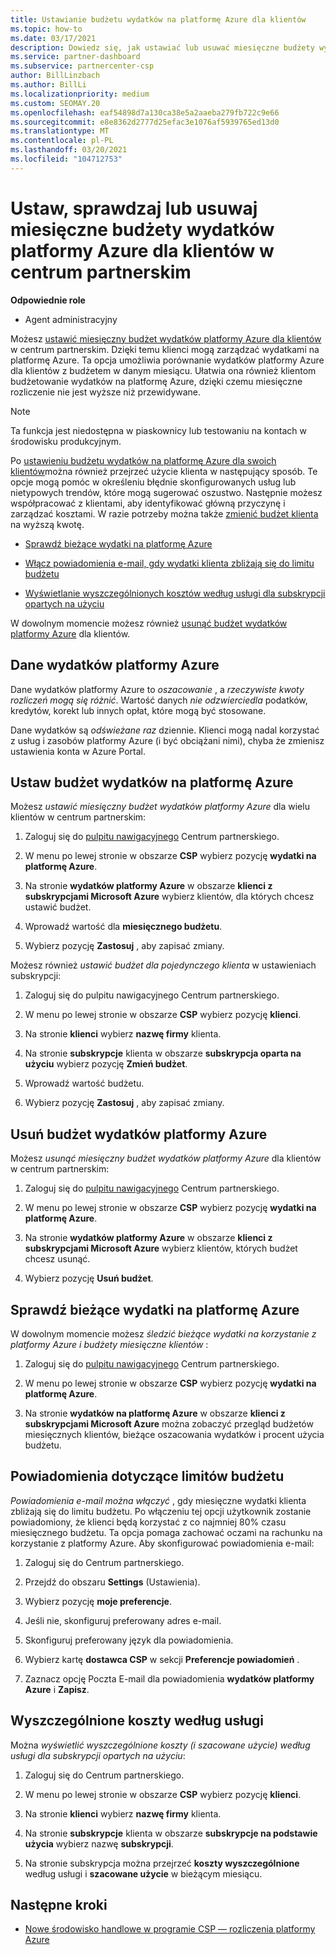 ```yaml
---
title: Ustawianie budżetu wydatków na platformę Azure dla klientów
ms.topic: how-to
ms.date: 03/17/2021
description: Dowiedz się, jak ustawiać lub usuwać miesięczne budżety wydatków platformy Azure dla klientów, a także wyświetlać dane wydatków platformy Azure i ustawiać powiadomienia związane z budżetem.
ms.service: partner-dashboard
ms.subservice: partnercenter-csp
author: BillLinzbach
ms.author: BillLi
ms.localizationpriority: medium
ms.custom: SEOMAY.20
ms.openlocfilehash: eaf54898d7a130ca38e5a2aaeba279fb722c9e66
ms.sourcegitcommit: e8e8362d2777d25efac3e1076af5939765ed13d0
ms.translationtype: MT
ms.contentlocale: pl-PL
ms.lasthandoff: 03/20/2021
ms.locfileid: "104712753"
---
```

# <a name="set-check-or-remove-monthly-azure-spending-budgets-for-customers-in-partner-center"></a>Ustaw, sprawdzaj lub usuwaj miesięczne budżety wydatków platformy Azure dla klientów w centrum partnerskim

**Odpowiednie role**

- Agent administracyjny

Możesz [ustawić miesięczny budżet wydatków platformy Azure dla klientów](#set-azure-spending-budget) w centrum partnerskim. Dzięki temu klienci mogą zarządzać wydatkami na platformę Azure. Ta opcja umożliwia porównanie wydatków platformy Azure dla klientów z budżetem w danym miesiącu. Ułatwia ona również klientom budżetowanie wydatków na platformę Azure, dzięki czemu miesięczne rozliczenie nie jest wyższe niż przewidywane.

> [!NOTE]  
> Ta funkcja jest niedostępna w piaskownicy lub testowaniu na kontach w środowisku produkcyjnym.

Po [ustawieniu budżetu wydatków na platformę Azure dla swoich klientów](#set-azure-spending-budget)można również przejrzeć użycie klienta w następujący sposób. Te opcje mogą pomóc w określeniu błędnie skonfigurowanych usług lub nietypowych trendów, które mogą sugerować oszustwo. Następnie możesz współpracować z klientami, aby identyfikować główną przyczynę i zarządzać kosztami. W razie potrzeby można także [zmienić budżet klienta](#set-azure-spending-budget) na wyższą kwotę.

- [Sprawdź bieżące wydatki na platformę Azure](#check-current-azure-spending)

- [Włącz powiadomienia e-mail, gdy wydatki klienta zbliżają się do limitu budżetu](#notifications-for-budget-limits)

- [Wyświetlanie wyszczególnionych kosztów według usługi dla subskrypcji opartych na użyciu](#itemized-costs-by-service)

W dowolnym momencie możesz również [usunąć budżet wydatków platformy Azure](#remove-azure-spending-budget) dla klientów.

## <a name="azure-spending-data"></a>Dane wydatków platformy Azure

Dane wydatków platformy Azure to *oszacowanie* , a *rzeczywiste kwoty rozliczeń mogą się różnić*. Wartość danych *nie odzwierciedla* podatków, kredytów, korekt lub innych opłat, które mogą być stosowane.

Dane wydatków są *odświeżane raz* dziennie. Klienci mogą nadal korzystać z usług i zasobów platformy Azure (i być obciążani nimi), chyba że zmienisz ustawienia konta w Azure Portal.

## <a name="set-azure-spending-budget"></a>Ustaw budżet wydatków na platformę Azure

Możesz *ustawić miesięczny budżet wydatków platformy Azure* dla wielu klientów w centrum partnerskim:

1. Zaloguj się do [pulpitu nawigacyjnego](https://partner.microsoft.com/dashboard/) Centrum partnerskiego.

2. W menu po lewej stronie w obszarze **CSP** wybierz pozycję **wydatki na platformę Azure**.

3. Na stronie **wydatków platformy Azure** w obszarze **klienci z subskrypcjami Microsoft Azure** wybierz klientów, dla których chcesz ustawić budżet.

4. Wprowadź wartość dla **miesięcznego budżetu**.

5. Wybierz pozycję **Zastosuj** , aby zapisać zmiany.

Możesz również *ustawić budżet dla pojedynczego klienta* w ustawieniach subskrypcji:

1. Zaloguj się do pulpitu nawigacyjnego Centrum partnerskiego.

2. W menu po lewej stronie w obszarze **CSP** wybierz pozycję **klienci**.

3. Na stronie **klienci** wybierz **nazwę firmy** klienta.

4. Na stronie **subskrypcje** klienta w obszarze **subskrypcja oparta na użyciu** wybierz pozycję **Zmień budżet**.

5. Wprowadź wartość budżetu.

6. Wybierz pozycję **Zastosuj** , aby zapisać zmiany.

## <a name="remove-azure-spending-budget"></a>Usuń budżet wydatków platformy Azure

Możesz *usunąć miesięczny budżet wydatków platformy Azure* dla klientów w centrum partnerskim:

1. Zaloguj się do [pulpitu nawigacyjnego](https://partner.microsoft.com/dashboard/) Centrum partnerskiego.

2. W menu po lewej stronie w obszarze **CSP** wybierz pozycję **wydatki na platformę Azure**.

3. Na stronie **wydatków platformy Azure** w obszarze **klienci z subskrypcjami Microsoft Azure** wybierz klientów, których budżet chcesz usunąć.

4. Wybierz pozycję **Usuń budżet**.

## <a name="check-current-azure-spending"></a>Sprawdź bieżące wydatki na platformę Azure

W dowolnym momencie możesz *śledzić bieżące wydatki na korzystanie z platformy Azure i budżety miesięczne klientów* :

1. Zaloguj się do [pulpitu nawigacyjnego](https://partner.microsoft.com/dashboard/) Centrum partnerskiego.

2. W menu po lewej stronie w obszarze **CSP** wybierz pozycję **wydatki na platformę Azure**.

3. Na stronie **wydatków na platformę Azure** w obszarze **klienci z subskrypcjami Microsoft Azure** można zobaczyć przegląd budżetów miesięcznych klientów, bieżące oszacowania wydatków i procent użycia budżetu.

## <a name="notifications-for-budget-limits"></a>Powiadomienia dotyczące limitów budżetu

*Powiadomienia e-mail można włączyć* , gdy miesięczne wydatki klienta zbliżają się do limitu budżetu. Po włączeniu tej opcji użytkownik zostanie powiadomiony, że klienci będą korzystać z co najmniej 80% czasu miesięcznego budżetu. Ta opcja pomaga zachować oczami na rachunku na korzystanie z platformy Azure. Aby skonfigurować powiadomienia e-mail:

1. Zaloguj się do Centrum partnerskiego.

2. Przejdź do obszaru **Settings** (Ustawienia).

3. Wybierz pozycję **moje preferencje**.

4. Jeśli nie, skonfiguruj preferowany adres e-mail.

5. Skonfiguruj preferowany język dla powiadomienia.

6. Wybierz kartę **dostawca CSP** w sekcji **Preferencje powiadomień** .

7. Zaznacz opcję Poczta E-mail dla powiadomienia **wydatków platformy Azure** i **Zapisz**.


## <a name="itemized-costs-by-service"></a>Wyszczególnione koszty według usługi

Można *wyświetlić wyszczególnione koszty (i szacowane użycie) według usługi dla subskrypcji opartych na użyciu*:

1. Zaloguj się do Centrum partnerskiego.

2. W menu po lewej stronie w obszarze **CSP** wybierz pozycję **klienci**.

3. Na stronie **klienci** wybierz **nazwę firmy** klienta.

4. Na stronie **subskrypcje** klienta w obszarze **subskrypcje na podstawie użycia** wybierz nazwę **subskrypcji**.

5. Na stronie subskrypcja można przejrzeć **koszty wyszczególnione** według usługi i **szacowane użycie** w bieżącym miesiącu.


## <a name="next-steps"></a>Następne kroki

- [Nowe środowisko handlowe w programie CSP — rozliczenia platformy Azure](azure-plan-billing.md)
